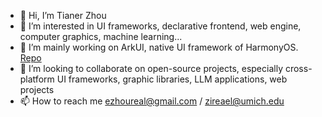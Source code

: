 - 👋 Hi, I’m Tianer Zhou
- 👀 I’m interested in UI frameworks, declarative frontend, web engine, computer graphics, machine learning...
- 🌱 I’m mainly working on ArkUI, native UI framework of HarmonyOS. [Repo](https://gitee.com/openharmony/arkui_ace_engine)
- 💞️ I’m looking to collaborate on open-source projects, especially cross-platform UI frameworks, graphic libraries, LLM applications, web projects
- 📫 How to reach me ezhoureal@gmail.com / zireael@umich.edu

<!---
ezhoureal/ezhoureal is a ✨ special ✨ repository because its `README.md` (this file) appears on your GitHub profile.
You can click the Preview link to take a look at your changes.
--->
